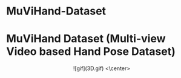 # MuViHand-Dataset
 # **MuViHand Dataset** (**Mu**lti-view **Vi**deo based **Hand** Pose Dataset)
<center>
![gif](3D.gif)
<\center>
